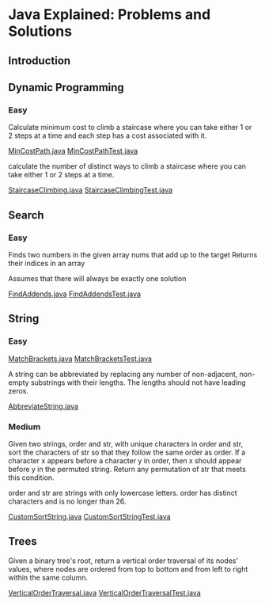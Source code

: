 # Java Explained: Problems and Solutions

## Introduction

## Dynamic Programming
### Easy
Calculate minimum cost to climb a staircase where you can take
either 1 or 2 steps at a time and each step has a cost associated with it.

[MinCostPath.java](../src/main/java/org/mwatt/algorithms/dynamic/easy/MinCostPath.java)
[MinCostPathTest.java](../src/test/java/org/mwatt/algorithms/dynamic/easy/MinCostPathTest.java)

calculate the number of distinct ways to climb a staircase where you can take
either 1 or 2 steps at a time.

[StaircaseClimbing.java](../src/main/java/org/mwatt/algorithms/dynamic/easy/StaircaseClimbing.java)
[StaircaseClimbingTest.java](../src/test/java/org/mwatt/algorithms/dynamic/easy/StaircaseClimbingTest.java)

## Search 
### Easy
Finds two numbers in the given array nums that add up to the target
Returns their indices in an array

Assumes that there will always be exactly one solution

[FindAddends.java](../src/main/java/org/mwatt/algorithms/search/easy/FindAddends.java)
[FindAddendsTest.java](../src/test/java/org/mwatt/algorithms/search/easy/FindAddendsTest.java)

## String 
### Easy

[MatchBrackets.java](../src/main/java/org/mwatt/algorithms/string/MatchBrackets.java)
[MatchBracketsTest.java](../src/test/java/org/mwatt/algorithms/string/MatchBracketsTest.java)

A string can be abbreviated by replacing any number of non-adjacent, non-empty substrings with their lengths. 
The lengths should not have leading zeros.

[AbbreviateString.java](../src/main/java/org/mwatt/algorithms/string/easy/Abbreviation.java)

### Medium
Given two strings, order and str, with unique characters in order and str, sort the characters of str so 
that they follow the same order as order. If a character x appears before a character y in order, 
then x should appear before y in the permuted string. Return any permutation of str that meets this condition.

order and str are strings with only lowercase letters.
order has distinct characters and is no longer than 26.

[CustomSortString.java](../src/main/java/org/mwatt/algorithms/string/medium/CustomSortString.java)
[CustomSortStringTest.java](../src/test/java/org/mwatt/algorithms/string/medium/CustomSortStringTest.java)

## Trees

Given a binary tree's root, return a vertical order traversal of its nodes' values, 
where nodes are ordered from top to bottom and from left to right within the same column.

[VerticalOrderTraversal.java](../src/main/java/org/mwatt/algorithms/trees/VerticalOrderTraversal.java)
[VerticalOrderTraversalTest.java](../src/test/java/org/mwatt/algorithms/trees/VerticalOrderTraversalTest.java)











